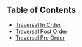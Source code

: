 ## Table of Contents

- [Traversal In Order](#traversal-in-order)
- [Traversal Post Order](#traversal-post-order)
- [Traversal Pre Order](#traversal-pre-order)